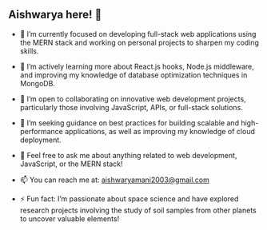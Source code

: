
## Aishwarya here! 👋
- 🔭 I’m currently focused on developing full-stack web applications using the MERN stack and working on personal projects to sharpen my coding skills.

- 🌱 I’m actively learning more about React.js hooks, Node.js middleware, and improving my knowledge of database optimization techniques in MongoDB.

- 👯 I’m open to collaborating on innovative web development projects, particularly those involving JavaScript, APIs, or full-stack solutions.

- 🤔 I’m seeking guidance on best practices for building scalable and high-performance applications, as well as improving my knowledge of cloud deployment.

- 💬 Feel free to ask me about anything related to web development, JavaScript, or the MERN stack!

- 📫 You can reach me at: aishwaryamani2003@gmail.com

- ⚡ Fun fact: I’m passionate about space science and have explored research projects involving the study of soil samples from other planets to uncover valuable elements!
